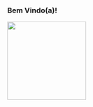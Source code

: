 ### Bem Vindo(a)!


<div>
  <img  height="180em" src="https://github-readme-stats.vercel.app/api/top-langs/?username=carolribeiro0&layout=compact&langs_count=16&theme=tokyonightt"/>
</div>
<br>
